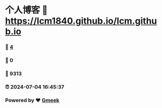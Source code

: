 # 个人博客 :link: https://lcm1840.github.io/lcm.github.io 
### :page_facing_up: [4](https://lcm1840.github.io/lcm.github.io/tag.html) 
### :speech_balloon: 0 
### :hibiscus: 9313 
### :alarm_clock: 2024-07-04 16:45:37 
### Powered by :heart: [Gmeek](https://github.com/Meekdai/Gmeek)
